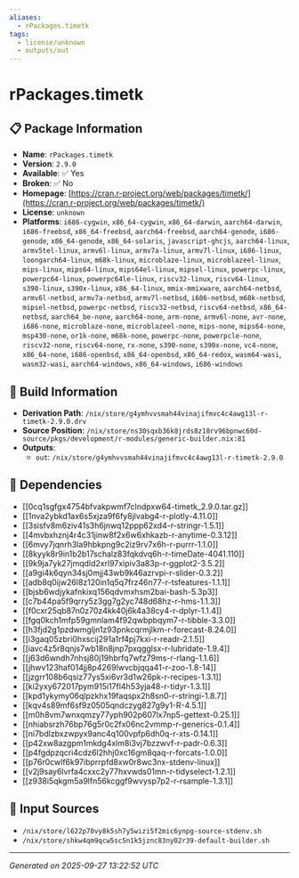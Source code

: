 ```yaml
---
aliases:
  - rPackages.timetk
tags:
  - license/unknown
  - outputs/out
---
```


# rPackages.timetk

## 📋 Package Information

- **Name**: `rPackages.timetk`
- **Version**: `2.9.0`
- **Available**: ✅ Yes
- **Broken**: ✅ No
- **Homepage**: [https://cran.r-project.org/web/packages/timetk/](https://cran.r-project.org/web/packages/timetk/)
- **License**: `unknown`
- **Platforms**: `i686-cygwin`, `x86_64-cygwin`, `x86_64-darwin`, `aarch64-darwin`, `i686-freebsd`, `x86_64-freebsd`, `aarch64-freebsd`, `aarch64-genode`, `i686-genode`, `x86_64-genode`, `x86_64-solaris`, `javascript-ghcjs`, `aarch64-linux`, `armv5tel-linux`, `armv6l-linux`, `armv7a-linux`, `armv7l-linux`, `i686-linux`, `loongarch64-linux`, `m68k-linux`, `microblaze-linux`, `microblazeel-linux`, `mips-linux`, `mips64-linux`, `mips64el-linux`, `mipsel-linux`, `powerpc-linux`, `powerpc64-linux`, `powerpc64le-linux`, `riscv32-linux`, `riscv64-linux`, `s390-linux`, `s390x-linux`, `x86_64-linux`, `mmix-mmixware`, `aarch64-netbsd`, `armv6l-netbsd`, `armv7a-netbsd`, `armv7l-netbsd`, `i686-netbsd`, `m68k-netbsd`, `mipsel-netbsd`, `powerpc-netbsd`, `riscv32-netbsd`, `riscv64-netbsd`, `x86_64-netbsd`, `aarch64_be-none`, `aarch64-none`, `arm-none`, `armv6l-none`, `avr-none`, `i686-none`, `microblaze-none`, `microblazeel-none`, `mips-none`, `mips64-none`, `msp430-none`, `or1k-none`, `m68k-none`, `powerpc-none`, `powerpcle-none`, `riscv32-none`, `riscv64-none`, `rx-none`, `s390-none`, `s390x-none`, `vc4-none`, `x86_64-none`, `i686-openbsd`, `x86_64-openbsd`, `x86_64-redox`, `wasm64-wasi`, `wasm32-wasi`, `aarch64-windows`, `x86_64-windows`, `i686-windows`

## 🔧 Build Information

- **Derivation Path**: `/nix/store/g4ymhvvsmah44vinajifmvc4c4awg13l-r-timetk-2.9.0.drv`
- **Source Position**: `/nix/store/ns30sqxb36k8jrds8z18rv96bpnwc60d-source/pkgs/development/r-modules/generic-builder.nix:81`
- **Outputs**:
  - `out`:  `/nix/store/g4ymhvvsmah44vinajifmvc4c4awg13l-r-timetk-2.9.0`

## 🔗 Dependencies

- [[0cq1sgfgx4754bfvakpwmf7clndpxw64-timetk_2.9.0.tar.gz]]
- [[1nva2ybkd1ax6s5xjza9f6fy8jlvabg4-r-plotly-4.11.0]]
- [[3sisfv8m6ziv41s3h6jnwq12ppp62xd4-r-stringr-1.5.1]]
- [[4mvbxhznj4r4c31jinw8f2x6w6xhkazb-r-anytime-0.3.12]]
- [[6mvy7jqnrh3la9hbkpng9c2iz9rv7x6h-r-purrr-1.1.0]]
- [[8kyyk8r9in1b2b17schalz83fqkdvq6h-r-timeDate-4041.110]]
- [[9k9ja7yk27jmqdld2xrl97xipiv3a83p-r-ggplot2-3.5.2]]
- [[a9gi4k6qyn34sj0mjj43wb9k46azrvpi-r-slider-0.3.2]]
- [[adb8q0ijw26l8z120in1q5q7frz46n77-r-tsfeatures-1.1.1]]
- [[bjsb6wdjykafnkixq156qdvmxhsm2bai-bash-5.3p3]]
- [[c7b44pa5f9qrry5z3gg7g2yc748d68hz-r-hms-1.1.3]]
- [[f0cxr25qb87n0z70z4kk40j6k4a38cy4-r-dplyr-1.1.4]]
- [[fgq0kch1mfp59gmnlam4f92qwbpbqym7-r-tibble-3.3.0]]
- [[h3fjd2g1pzdwmgljn1z93pnkcqrmjlkm-r-forecast-8.24.0]]
- [[i3gaq05zbri0hxscij291a1rf4pj7kxi-r-readr-2.1.5]]
- [[iavc4z5r8qnjs7wb18n8jnp7pxqgglsx-r-lubridate-1.9.4]]
- [[j63d6wndh7nhsj80j19hbrfq7wfz79ms-r-rlang-1.1.6]]
- [[jhwv123haf014jj8p4269lwvcbjqqa41-r-zoo-1.8-14]]
- [[jzgrr108b6qsiz77ys5xi6vr3d1w26pk-r-recipes-1.3.1]]
- [[ki2yxy672017pym915i17fl4h53yja48-r-tidyr-1.3.1]]
- [[kpd1ykymy06qlpzkhx19faqspx2h8sn0-r-stringi-1.8.7]]
- [[kqv4s89mf6sf9z0505qndczyg827g9y1-R-4.5.1]]
- [[m0h8vm7wnxqmzy77yph902p607lx7np5-gettext-0.25.1]]
- [[nhiabsrzh76bp76g5r0c2fx06nc2vmmp-r-generics-0.1.4]]
- [[ni7bdlzbxzwpyx9anc4q100vpfp6dh0q-r-xts-0.14.1]]
- [[p42xw8azgpm1mkdg4xlm8i3vj7bzzwvf-r-padr-0.6.3]]
- [[p4fgdpzqcri4cdz6l2hhj0xc16gm8qaq-r-forcats-1.0.0]]
- [[p76r0cwlf6k97ibprrpfd8xw0r8wc3nx-stdenv-linux]]
- [[v2j9say6lvrfa4cxxc2y77hxvwds01mn-r-tidyselect-1.2.1]]
- [[z938i5qkgm5a9lfn56kcggf9wvysp7p2-r-rsample-1.3.1]]

## 📁 Input Sources

- `/nix/store/l622p70vy8k5sh7y5wizi5f2mic6ynpg-source-stdenv.sh`
- `/nix/store/shkw4qm9qcw5sc5n1k5jznc83ny02r39-default-builder.sh`

---
*Generated on 2025-09-27 13:22:52 UTC*
